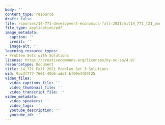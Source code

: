 ```yaml
---
body: ''
content_type: resource
draft: false
file: /courses/14-771-development-economics-fall-2021/mit14_771_f21_pset3_sol2.pdf
file_type: application/pdf
image_metadata:
  caption: ''
  credit: ''
  image-alt: ''
learning_resource_types:
- Problem Sets with Solutions
license: https://creativecommons.org/licenses/by-nc-sa/4.0/
resourcetype: Document
title: 14.771 Fall 2021 Problem Set 3 Solutions
uid: 9bc4f777-7601-49b6-addf-bf09e4f04f25
video_files:
  video_captions_file: ''
  video_thumbnail_file: ''
  video_transcript_file: ''
video_metadata:
  video_speakers: ''
  video_tags: ''
  youtube_description: ''
  youtube_id: ''
---
```

